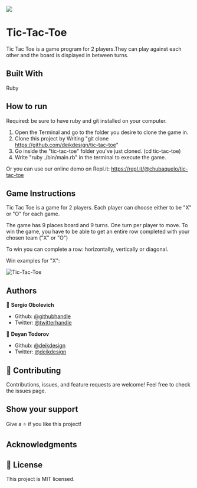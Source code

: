 ![](https://img.shields.io/badge/Microverse-blueviolet)

# Tic-Tac-Toe

Tic Tac Toe is a game program for 2 players.They can play against each other and the board is displayed in between turns.

## Built With

Ruby

## How to run

Required: be sure to have ruby and git installed on your computer.

1. Open the Terminal and go to the folder you desire to clone the game in.
2. Clone this project by Writing "git clone https://github.com/deikdesign/tic-tac-toe"
3. Go inside the "tic-tac-toe" folder you've just cloned. (cd tic-tac-toe)
4. Write "ruby ./bin/main.rb" in the terminal to execute the game.

Or you can use our online demo on Repl.it:
https://repl.it/@chubaquelo/tic-tac-toe

## Game Instructions

Tic Tac Toe is a game for 2 players.
Each player can choose either to be "X" or "O" for each game.

The game has 9 places board and 9 turns. One turn per player to move.
To win the game, you have to be able to get an entire row completed with your chosen team ("X" or "O")

To win you can complete a row: horizontally, vertically or diagonal.

Win examples for "X":

![Tic-Tac-Toe](https://i.imgur.com/DIBNh8H.png)

## Authors

👤 **Sergio Obolevich**

- Github: [@githubhandle](https://github.com/chubaquelo)
- Twitter: [@twitterhandle](https://twitter.com/SergioObolevich)

👤 **Deyan Todorov**

- Github: [@deikdesign](https://github.com/deikdesign)
- Twitter: [@deikdesign](https://twitter.com/deikdesign)

## 🤝 Contributing

Contributions, issues, and feature requests are welcome!
Feel free to check the issues page.

## Show your support

Give a ⭐️ if you like this project!

## Acknowledgments

## 📝 License

This project is MIT licensed.
